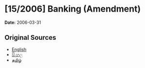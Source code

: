 # [15/2006] Banking (Amendment)

**Date:** 2006-03-31

## Original Sources

- [English](https://documents.gov.lk/view/acts/2006/3/15-2006_E.pdf)
- [සිංහල](https://documents.gov.lk/view/acts/2006/3/15-2006_S.pdf)
- [தமிழ்](https://documents.gov.lk/view/acts/2006/3/15-2006_T.pdf)
